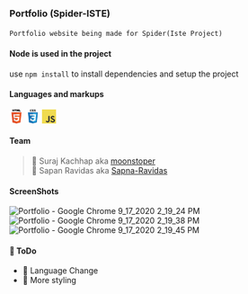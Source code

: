 ### Portfolio (Spider-ISTE)
`Portfolio website being made for Spider(Iste Project)`

#### Node is used in the project
use  `npm install` to install dependencies and setup the project
#### Languages and markups 
<img src="https://raw.githubusercontent.com/github/explore/80688e429a7d4ef2fca1e82350fe8e3517d3494d/topics/html/html.png" alt="HTML5" widht ="25px" height="25px"/>&nbsp;<img src="https://raw.githubusercontent.com/github/explore/80688e429a7d4ef2fca1e82350fe8e3517d3494d/topics/css/css.png " alt="CSS3" widht ="25px" height="25px"/>&nbsp;<img src="https://raw.githubusercontent.com/github/explore/80688e429a7d4ef2fca1e82350fe8e3517d3494d/topics/javascript/javascript.png" alt="JS" widht ="25px" height="25px"/>
#### Team
> 🧟 Suraj Kachhap aka [moonstoper](https://github.com/moonstoper/) <br/>
> 🧛 Sapan Ravidas aka [Sapna-Ravidas](https://github.com/Sapan-Ravidas/)

#### ScreenShots
![Portfolio - Google Chrome 9_17_2020 2_19_24 PM](https://user-images.githubusercontent.com/53539666/93448209-fb4a2000-f8f0-11ea-9221-5145d674aeb3.png)
![Portfolio - Google Chrome 9_17_2020 2_19_38 PM](https://user-images.githubusercontent.com/53539666/93449291-313bd400-f8f2-11ea-81d3-94a8b9392432.png)
![Portfolio - Google Chrome 9_17_2020 2_19_45 PM](https://user-images.githubusercontent.com/53539666/93450248-6137a700-f8f3-11ea-8d60-8d6d88a42c9b.png)

#### 🤞 ToDo
- 📔 Language Change
- 🦄 More styling

